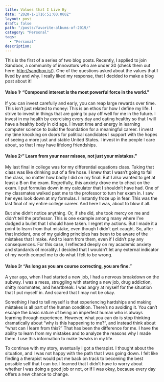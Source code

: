 ```yaml
---
title: Values that I Live By
date: "2020-1-1T16:51:00.000Z"
layout: post
draft: false
path: "/posts/favorite-albums-of-2019/"
category: "Personal"
tags:
  - "Personal"
description: 
---
```


This is the first of a series of two blog posts.  Recently, I applied to join Sandbox, a community of innovators who are under 30 (check them out here: http://sandbox.is/).  One of the questions asked about the values that I lived by and why.  I really liked my response, that I decided to make a blog post about it!

#### Value 1: “Compound interest is the most powerful force in the world.”

If you can invest carefully and early, you can reap large rewards over time. This isn’t just related to money: This is an ethos for  how I define my life. I strive to invest in things that are going to pay off well for me in the future. I invest in my health by exercising every day and eating healthy so that I will have a healthy body in old age. I invest time and energy in learning computer science to build the foundation for a meaningful career. I invest my time knocking on doors for political candidates I support with the hopes of seeing a more just and stable United States. I invest in the people I care about, so that I may have lifelong friendships.  
  
#### Value 2:” Learn from your near misses, not just your mistakes.”

My last final in college was for my differential equations class.  Taking that class was like drinking out of a fire hose. I knew that I wasn’t going to fail the class, no matter how badly I did on my final. But I also wanted to get at least a B on the exam. Regretfully, this anxiety drove me to cheat on the exam. I put formulas down in my calculator that I shouldn’t have had. One of my classmates walked past me to the professor to turn her exam in. I saw her eyes look down at my formulas. I instantly froze up in fear. This was the last final of my entire college career. And here I was, about to blow it all.  
  
But she didn’t notice anything. Or, if she did, she took mercy on me and didn’t tell the professor. This is one example among many where I’ve dodged a bullet that I should have taken. I regret my actions. But I made it a point to learn from that mistake, even though I didn’t get caught. So, after that incident, one of my guiding principles has been to be aware of the mistakes that I make. And to learn from them, even if I didn’t pay any consequences. For this case, I reflected deeply on my academic anxiety and standards of morality. I decided that I wouldn’t let any external indicator of my worth compel me to do what I felt to be wrong.  
  
#### Value 3: “As long as you are course correcting, you are fine.”

A year ago, when I had started a new job, I had a nervous breakdown on the subway. I was a mess, struggling with starting a new job, drug addiction, shitty roommates, and heartbreak. I was angry at myself for the situation that I put myself in. And scared that I may not be okay.  
  
Something I had to tell myself is that experiencing hardships and making mistakes is all part of the human condition. There’s no avoiding it. You can’t escape the basic nature of being an imperfect human who is always learning through experience. However, what you can do is stop thinking dramatically about “why is this happening to me?”, and instead think about “what can I learn from this?” That has been the difference for me. I have the ability to learn from my mistakes and to analyze the reasons why I made them. I use this information to make tweaks in my life.  
  
To continue with my story, eventually I got a therapist. I thought about the situation, and I was not happy with the path that I was going down. I felt like finding a therapist would put me back on track to becoming the best possible self that I can be. I learned that I didn’t have to worry about whether I was doing a good job or not, or if I was okay, because every day offers a new chance to change.  
